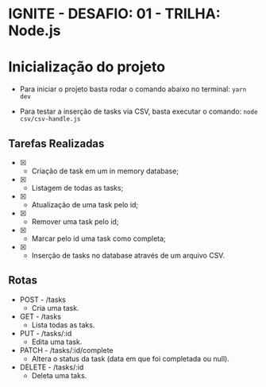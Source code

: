 # IGNITE - DESAFIO: 01 - TRILHA: Node.js

# Inicialização do projeto

- Para iniciar o projeto basta rodar o comando abaixo no terminal:
  `yarn dev`

- Para testar a inserção de tasks via CSV, basta executar o comando: `node csv/csv-handle.js`

## Tarefas Realizadas

- [x] - Criação de task em um in memory database;
- [x] - Listagem de todas as tasks;
- [x] - Atualização de uma task pelo id;
- [x] - Remover uma task pelo id;
- [x] - Marcar pelo id uma task como completa;
- [x] - Inserção de tasks no database através de um arquivo CSV.

## Rotas

- POST - /tasks
  - Cria uma task.
- GET - /tasks
  - Lista todas as taks.
- PUT - /tasks/:id
  - Edita uma task.
- PATCH - /tasks/:id/complete
  - Altera o status da task (data em que foi completada ou null).
- DELETE - /tasks/:id
  - Deleta uma taks.
